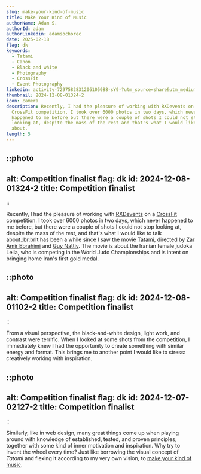```yaml
---
slug: make-your-kind-of-music
title: Make Your Kind of Music
authorName: Adam S.
authorId: adam
authorLinkedin: adamsochorec
date: 2025-02-18
flag: dk
keywords:
  - Tatami
  - Canon
  - Black and white
  - Photography
  - CrossFit
  - Event Photography
linkedin: activity-7297582831206105088-sY9-?utm_source=share&utm_medium=member_desktop&rcm=ACoAADhnnusBAz9utnV3BAcpNUWP9RVjWhswzLo
thumbnail: 2024-12-08-01324-2
icon: camera
description: Recently, I had the pleasure of working with RXDevents on a
  CrossFit competition. I took over 6000 photos in two days, which never
  happened to me before but there were a couple of shots I could not stop
  looking at, despite the mass of the rest and that's what I would like to talk
  about.
length: 5
---
```


::photo
---
alt: Competition finalist
flag: dk
id: 2024-12-08-01324-2
title: Competition finalist
---
::

Recently, I had the pleasure of working with [RXDevents](https://www.rxd.dk) on a [CrossFit](https://crossfitpitstop.dk) competition. I took over 6000 photos in two days, which never happened to me before, but there were a couple of shots I could not stop looking at, despite the mass of the rest, and that's what I would like to talk about.\:br\:brIt has been a while since I saw the movie [Tatami](https://www.imdb.com/title/tt26674818/?ref_=nm_ov_bio_lk), directed by [Zar Amir Ebrahimi](https://www.imdb.com/name/nm4399355/?ref_=tt_ov_dr_1) and [Guy Nattiv](https://www.imdb.com/name/nm1142235/?ref_=tt_ov_dr_2). The movie is about the Iranian female judoka Leila, who is competing in the World Judo Championships and is intent on bringing home Iran's first gold medal.

::photo
---
alt: Competition finalist
flag: dk
id: 2024-12-08-01102-2
title: Competition finalist
---
::

From a visual perspective, the black-and-white design, light work, and contrast were terrific. When I looked at some shots from the competition, I immediately knew I had the opportunity to create something with similar energy and format. This brings me to another point I would like to stress: creatively working with inspiration.

::photo
---
alt: Competition finalist
flag: dk
id: 2024-12-07-02127-2
title: Competition finalist
---
::

Similarly, like in web design, many great things come up when playing around with knowledge of established, tested, and proven principles, together with some kind of inner motivation and inspiration. Why try to invent the wheel every time? Just like borrowing the visual concept of *Tatami* and flexing it according to my very own vision, to [make your kind of music](https://open.spotify.com/track/6H3Wa6hWR9DRMzMSd4pZkT?si=a182d7d39a1a4f21).
